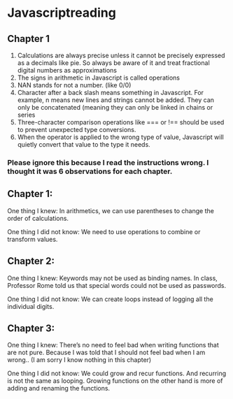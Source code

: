 # Javascriptreading
## Chapter 1

1. Calculations are always precise unless it cannot be precisely expressed as a decimals like pie. So always be aware of it and treat fractional digital numbers as approximations
2. The signs in arithmetic in Javascript is called operations
3. NAN stands for not a number. (like 0/0)
4. Character after a back slash means something in Javascript. For example, n means new lines and strings cannot be added. They can only be concatenated (meaning they can only be linked in chains or series
5. Three-character comparison operations like === or !== should be used to prevent unexpected type conversions.
6. When the operator is applied to the wrong type of value, Javascript will quietly convert that value to the type it needs.

### Please ignore this because I read the instructions wrong. I thought it was 6 observations for each chapter.

## Chapter 1:

One thing I knew: In arithmetics, we can use parentheses to change the order of calculations.

One thing I did not know: We need to use operations to combine or transform values.

## Chapter 2:

One thing I knew: Keywords may not be used as binding names. In class, Professor Rome told us that special words could not be used as passwords. 

One thing I did not know: We can create loops instead of logging all the individual digits.

## Chapter 3:

One thing I knew: There’s no need to feel bad when writing functions that are not pure. Because I was told that I should not feel bad when I am wrong.. (I am sorry I know nothing in this chapter)

One thing I did not know: We could grow and recur functions. And recurring is not the same as looping. Growing functions on the other hand is more of adding and renaming the functions. 